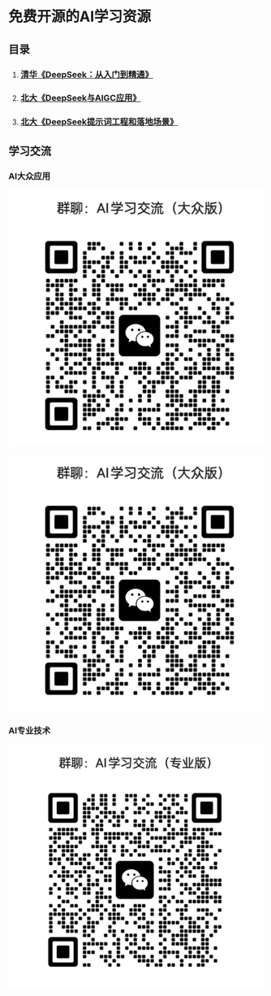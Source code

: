 # 免费开源的AI学习资源

## 目录
1. ### [清华《DeepSeek：从入门到精通》](thu-deepseek/index.md)
2. ### [北大《DeepSeek与AIGC应用》](pku-deepseek/deepseek.md)
2. ### [北大《DeepSeek提示词工程和落地场景》](pku-deepseek/prompt.md)



## 学习交流

### AI大众应用

![大众应用](./_static/wechat/public.png)

![产品技术](./_static/wechat/public.png)

### AI专业技术

![产品技术](./_static/wechat/expert.png)